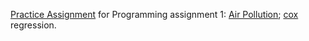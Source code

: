 [Practice Assignment](https://github.com/rdpeng/practice_assignment/blob/master/practice_assignment.rmd) for 
Programming assignment 1: [Air Pollution](https://class.coursera.org/rprog-014/wiki/Week_2); 
[cox](http://rstudio-pubs-static.s3.amazonaws.com/5896_8f0fed2ccbbd42489276e554a05af87e.html) regression.
